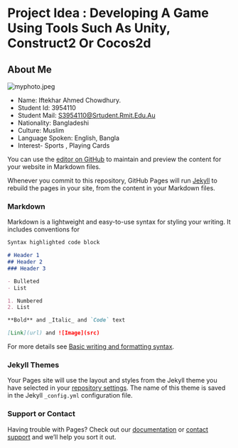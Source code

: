 # Project Idea : Developing A Game Using Tools Such As Unity, Construct2 Or Cocos2d

## About Me

![myphoto.jpeg](src)
- Name: Iftekhar Ahmed Chowdhury. 
- Student Id: 3954110 
- Student Mail: S3954110@Srtudent.Rmit.Edu.Au 
- Nationality: Bangladeshi 
- Culture: Muslim 
- Language Spoken: English, Bangla
- Interest- Sports , Playing Cards
















You can use the [editor on GitHub](https://github.com/Ift3954110/iftekharahmedchowdhury/edit/gh-pages/index.md) to maintain and preview the content for your website in Markdown files.

Whenever you commit to this repository, GitHub Pages will run [Jekyll](https://jekyllrb.com/) to rebuild the pages in your site, from the content in your Markdown files.

### Markdown

Markdown is a lightweight and easy-to-use syntax for styling your writing. It includes conventions for

```markdown
Syntax highlighted code block

# Header 1
## Header 2
### Header 3

- Bulleted
- List

1. Numbered
2. List

**Bold** and _Italic_ and `Code` text

[Link](url) and ![Image](src)
```

For more details see [Basic writing and formatting syntax](https://docs.github.com/en/github/writing-on-github/getting-started-with-writing-and-formatting-on-github/basic-writing-and-formatting-syntax).

### Jekyll Themes

Your Pages site will use the layout and styles from the Jekyll theme you have selected in your [repository settings](https://github.com/Ift3954110/iftekharahmedchowdhury/settings/pages). The name of this theme is saved in the Jekyll `_config.yml` configuration file.

### Support or Contact

Having trouble with Pages? Check out our [documentation](https://docs.github.com/categories/github-pages-basics/) or [contact support](https://support.github.com/contact) and we’ll help you sort it out.
